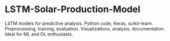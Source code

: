 # LSTM-Solar-Production-Model
LSTM models for predictive analysis. Python code, Keras, scikit-learn. Preprocessing, training, evaluation. Visualizations, analysis, documentation. Ideal for ML and DL enthusiasts.
